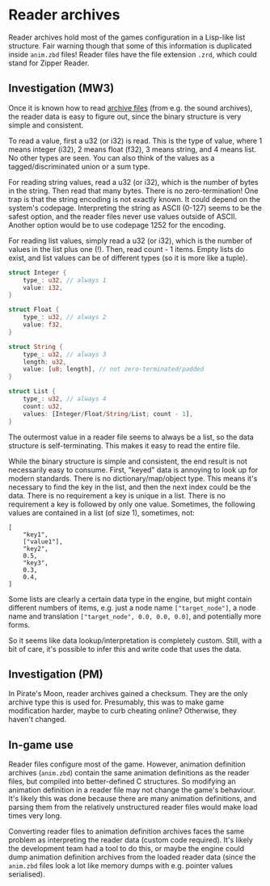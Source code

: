 # Reader archives

Reader archives hold most of the games configuration in a Lisp-like list structure. Fair warning though that some of this information is duplicated inside `anim.zbd` files! Reader files have the file extension `.zrd`, which could stand for Zipper Reader.

## Investigation (MW3)

Once it is known how to read [archive files](archive-files.md) (from e.g. the sound archives), the reader data is easy to figure out, since the binary structure is very simple and consistent.

To read a value, first a u32 (or i32) is read. This is the type of value, where 1 means integer (i32), 2 means float (f32), 3 means string, and 4 means list. No other types are seen. You can also think of the values as a tagged/discriminated union or a sum type.

For reading string values, read a u32 (or i32), which is the number of bytes in the string. Then read that many bytes. There is no zero-termination! One trap is that the string encoding is not exactly known. It could depend on the system's codepage. Interpreting the string as ASCII (0-127) seems to be the safest option, and the reader files never use values outside of ASCII. Another option would be to use codepage 1252 for the encoding.

For reading list values, simply read a u32 (or i32), which is the number of values in the list plus one (!). Then, read count - 1 items. Empty lists do exist, and list values can be of different types (so it is more like a tuple).

```rust
struct Integer {
    type_: u32, // always 1
    value: i32,
}

struct Float {
    type_: u32, // always 2
    value: f32,
}

struct String {
    type_: u32, // always 3
    length: u32,
    value: [u8; length], // not zero-terminated/padded
}

struct List {
    type_: u32, // always 4
    count: u32,
    values: [Integer/Float/String/List; count - 1],
}
```

The outermost value in a reader file seems to always be a list, so the data structure is self-terminating. This makes it easy to read the entire file.

While the binary structure is simple and consistent, the end result is not necessarily easy to consume. First, "keyed" data is annoying to look up for modern standards. There is no dictionary/map/object type. This means it's necessary to find the key in the list, and then the next index could be the data. There is no requirement a key is unique in a list. There is no requirement a key is followed by only one value. Sometimes, the following values are contained in a list (of size 1), sometimes, not:

```
[
    "key1",
    ["value1"],
    "key2",
    0.5,
    "key3",
    0.3,
    0.4,
]
```

Some lists are clearly a certain data type in the engine, but might contain different numbers of items, e.g. just a node name `["target_node"]`, a node name and translation `["target_node", 0.0, 0.0, 0.0]`, and potentially more forms.

So it seems like data lookup/interpretation is completely custom. Still, with a bit of care, it's possible to infer this and write code that uses the data.

## Investigation (PM)

In Pirate's Moon, reader archives gained a checksum. They are the only archive type this is used for. Presumably, this was to make game modification harder, maybe to curb cheating online? Otherwise, they haven't changed.

## In-game use

Reader files configure most of the game. However, animation definition archives (`anim.zbd`) contain the same animation definitions as the reader files, but compiled into better-defined C structures. So modifying an animation definition in a reader file may not change the game's behaviour. It's likely this was done because there are many animation definitions, and parsing them from the relatively unstructured reader files would make load times very long.

Converting reader files to animation definition archives faces the same problem as interpreting the reader data (custom code required). It's likely the development team had a tool to do this, or maybe the engine could dump animation definition archives from the loaded reader data (since the `anim.zbd` files look a lot like memory dumps with e.g. pointer values serialised).
